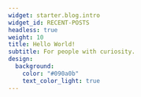 ```yaml
---
widget: starter.blog.intro
widget_id: RECENT-POSTS
headless: true
weight: 10
title: Hello World!
subtitle: For people with curiosity.
design:
  background:
    color: "#090a0b"
    text_color_light: true
---
```

